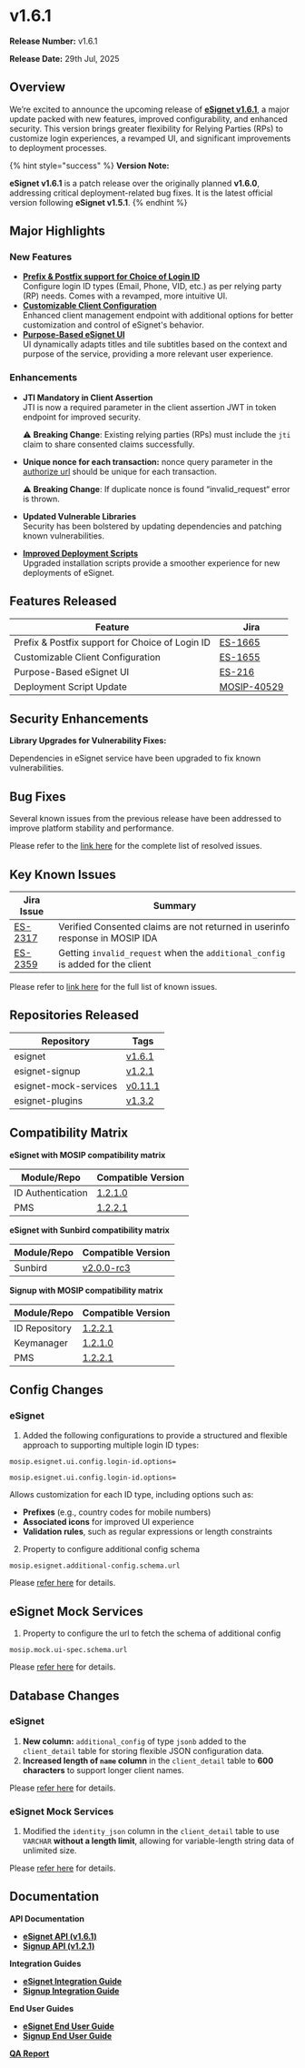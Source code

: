 # v1.6.1

**Release Number:** v1.6.1

**Release Date:** 29th Jul, 2025

## Overview

We’re excited to announce the upcoming release of [**eSignet v1.6.1**](https://github.com/mosip/esignet/tree/v1.6.1), a major update packed with new features, improved configurability, and enhanced security. This version brings greater flexibility for Relying Parties (RPs) to customize login experiences, a revamped UI, and significant improvements to deployment processes.

{% hint style="success" %}
**Version Note:**&#x20;

**eSignet v1.6.1** is a patch release over the originally planned **v1.6.0**, addressing critical deployment-related bug fixes. It is the latest official version following **eSignet v1.5.1**.
{% endhint %}

## Major Highlights

### New Features

* [**Prefix & Postfix support for Choice of Login ID**](https://docs.esignet.io/esignet-authentication/develop/configuration/login-id-configuration-in-esignet)\
  Configure login ID types (Email, Phone, VID, etc.) as per relying party (RP) needs. Comes with a revamped, more intuitive UI.
* [**Customizable Client Configuration**](https://github.com/mosip/esignet/blob/v1.6.1/docs/esignet-openapi.yaml#L36)\
  Enhanced client management endpoint with additional options for better customization and control of eSignet's behavior.
* [**Purpose-Based eSignet UI**](https://docs.esignet.io/esignet-authentication/develop/configuration/purpose-based-ui-rendering-in-esignet)\
  UI dynamically adapts titles and tile subtitles based on the context and purpose of the service, providing a more relevant user experience.

### Enhancements

* **JTI Mandatory in Client Assertion**\
    JTI is now a required parameter in the client assertion JWT in token endpoint for improved security.

    ⚠️ **Breaking Change**: Existing relying parties (RPs) must include the `jti` claim to share consented claims successfully.
* **Unique nonce for each transaction:** nonce query parameter in the [authorize url](https://docs.esignet.io/esignet-authentication/develop/integration/relying-party/development-and-integration-with-esignet#get-authorize) should be unique for each transaction.
   
    ⚠️ **Breaking Change**: If duplicate nonce is found “invalid\_request“ error is thrown.
* **Updated Vulnerable Libraries**\
  Security has been bolstered by updating dependencies and patching known vulnerabilities.
* [**Improved Deployment Scripts**](https://github.com/mosip/esignet/blob/v1.6.1/deploy/README.md)\
  Upgraded installation scripts provide a smoother experience for new deployments of eSignet.

## Features Released

| Feature                           | Jira                                                  |
| --------------------------------- | ----------------------------------------------------- |
| Prefix & Postfix support for Choice of Login ID                | [ES-1665](https://mosip.atlassian.net/browse/ES-1665) |
| Customizable Client Configuration | [ES-1655](https://mosip.atlassian.net/browse/ES-1655) |
| Purpose-Based eSignet UI          | [ES-216](https://mosip.atlassian.net/browse/ES-216)   |
| Deployment Script Update   | [MOSIP-40529](https://mosip.atlassian.net/browse/MOSIP-40529)|

## Security Enhancements

**Library Upgrades for Vulnerability Fixes:**

Dependencies in eSignet service have been upgraded to fix known vulnerabilities.

## Bug Fixes

Several known issues from the previous release have been addressed to improve platform stability and performance.

Please refer to the [link here](https://mosip.atlassian.net/issues/?filter=-4\&jql=%22Release%20Number%5BLabels%5D%22%20%3D%20eSignet_v1.6.1%20and%20issuetype%20%3D%20Bug%20and%20status%20IN%20%28Closed%29) for the complete list of resolved issues.

## Key Known Issues

| Jira Issue                                            | Summary                                                                        |
| ----------------------------------------------------- | ------------------------------------------------------------------------------ |
| [ES-2317](https://mosip.atlassian.net/browse/ES-2317) | Verified Consented claims are not returned in userinfo response in MOSIP IDA   |
| [ES-2359](https://mosip.atlassian.net/browse/ES-2359) | Getting `invalid_request` when the `additional_config` is added for the client |

Please refer to [link here](https://mosip.atlassian.net/issues/?filter=-4\&jql=labels%20%3D%20known_issue_eSignet_1.6.1) for the full list of known issues.

## Repositories Released

| Repository            | Tags                                                                   |
| --------------------- | ---------------------------------------------------------------------- |
| esignet               | [v1.6.1](https://github.com/mosip/esignet/tree/v1.6.1)                 |
| esignet-signup        | [v1.2.1](https://github.com/mosip/esignet-signup/tree/v1.2.1)          |
| esignet-mock-services | [v0.11.1](https://github.com/mosip/esignet-mock-services/tree/v0.11.1) |
| esignet-plugins       | [v1.3.2](https://github.com/mosip/esignet-plugins/tree/v1.3.2)         |

## Compatibility Matrix

**eSignet with MOSIP compatibility matrix**

| Module/Repo       | Compatible Version                                                            |
| ----------------- | ----------------------------------------------------------------------------- |
| ID Authentication | [1.2.1.0](https://github.com/mosip/id-authentication/tree/v1.2.1.0)           |
| PMS               | [1.2.2.1](https://github.com/mosip/partner-management-services/tree/v1.2.2.1) |

**eSignet with Sunbird compatibility matrix**

| Module/Repo | Compatible Version                                                          |
| ----------- | --------------------------------------------------------------------------- |
| Sunbird     | [v2.0.0-rc3](https://github.com/Sunbird-RC/sunbird-rc-core/tree/v2.0.0-rc3) |

**Signup with MOSIP compatibility matrix**

| Module/Repo   | Compatible Version                                                            |
| ------------- | ----------------------------------------------------------------------------- |
| ID Repository | [1.2.2.1](https://github.com/mosip/id-repository/tree/v1.2.2.1)               |
| Keymanager    | [1.2.1.0](https://github.com/mosip/keymanager/tree/v1.2.1.0)                  |
| PMS           | [1.2.2.1](https://github.com/mosip/partner-management-services/tree/v1.2.2.1) |

## Config Changes

### eSignet

1. Added the following configurations to provide a structured and flexible approach to supporting multiple login ID types:

`mosip.esignet.ui.config.login-id.options=`

`mosip.esignet.ui.config.login-id.options=`

Allows customization for each ID type, including options such as:

* **Prefixes** (e.g., country codes for mobile numbers)
* **Associated icons** for improved UI experience
* **Validation rules**, such as regular expressions or length constraints

2. Property to configure additional config schema

`mosip.esignet.additional-config.schema.url`

Please [refer here](https://github.com/mosip/esignet/blob/v1.6.1/esignet-service/src/main/resources/application-default.properties) for details.

## eSignet Mock Services

1. Property to configure the url to fetch the schema of additional config

`mosip.mock.ui-spec.schema.url`

Please [refer here](https://github.com/mosip/esignet-mock-services/blob/v0.11.1/mock-identity-system/src/main/resources/application-default.properties) for details.

## Database Changes

### eSignet

1. **New column:** `additional_config` of type `jsonb` added to the `client_detail` table for storing flexible JSON configuration data.
2. **Increased length of `name` column** in the `client_detail` table to **600 characters** to support longer client names.

Please [refer here](https://github.com/mosip/esignet/blob/release-1.6.x/db_upgrade_script/mosip_esignet/sql/1.5.1_to_1.6.0_upgrade.sql) for details.

### eSignet Mock Services

1. Modified the `identity_json` column in the `client_detail` table to use `VARCHAR` **without a length limit**, allowing for variable-length string data of unlimited size.

Please [refer here](https://github.com/mosip/esignet-mock-services/blob/release-0.11.x/db_upgrade_script/mosip_mockidentitysystem/sql/0.10.1_to_0.11.0_upgrade.sql) for details.

## Documentation

**API Documentation**

* [**eSignet API (v1.6.1)**](https://github.com/mosip/esignet/blob/v1.6.1/docs/esignet-openapi.yaml)
* [**Signup API (v1.2.1)**](https://github.com/mosip/esignet-signup/blob/v1.2.1/docs/esignet-signup-openapi.yaml)

**Integration Guides**

* [**eSignet Integration Guide**](https://docs.esignet.io/esignet-authentication/develop/integration)
* [**Signup Integration Guide**](https://docs.esignet.io/esignet-signup/develop/integration-guide-signup-portal)

**End User Guides**

* [**eSignet End User Guide**](https://docs.esignet.io/esignet-authentication/test/end-user-guide)
* [**Signup End User Guide**](https://docs.esignet.io/esignet-signup/test/end-user-guide)

[**QA Report**](test-report.md)
